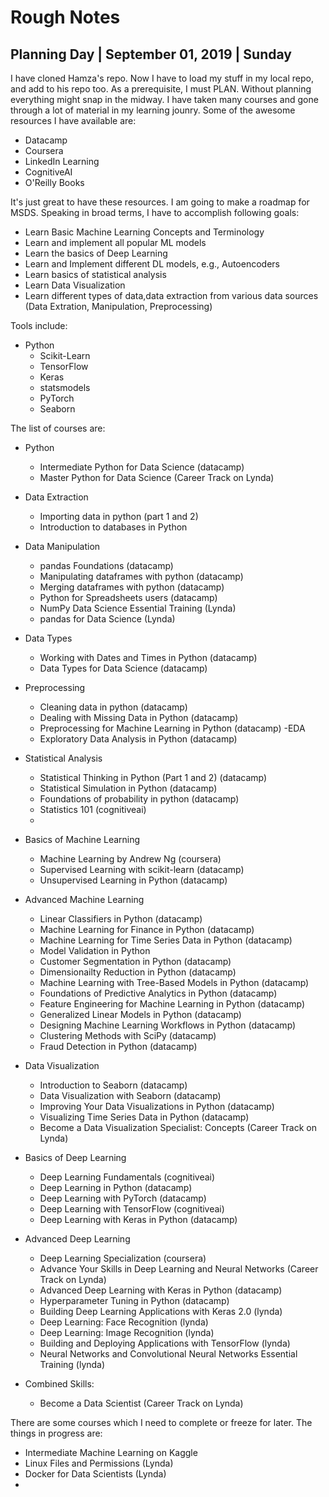 # Rough Notes

## Planning Day | September 01, 2019 | Sunday

I have cloned Hamza's repo. Now I have to load my stuff in my local repo, and add to his repo too. As a prerequisite, I must PLAN. Without planning everything might snap in the midway. I have taken many courses and gone through a lot of material in my learning jounry. Some of the awesome resources I have available are:

- Datacamp
- Coursera
- LinkedIn Learning
- CognitiveAI
- O'Reilly Books

It's just great to have these resources. I am going to make a roadmap for MSDS. Speaking in broad terms, I have to accomplish following goals:

- Learn Basic Machine Learning Concepts and Terminology
- Learn and implement all popular ML models
- Learn the basics of Deep Learning
- Learn and Implement different DL models, e.g., Autoencoders
- Learn basics of statistical analysis
- Learn Data Visualization
- Learn different types of data,data extraction from various data sources (Data Extration, Manipulation, Preprocessing)


Tools include:
- Python
    - Scikit-Learn
    - TensorFlow
    - Keras
    - statsmodels
    - PyTorch
    - Seaborn


The list of courses are:

- Python 
    - Intermediate Python for Data Science (datacamp)
    - Master Python for Data Science (Career Track on Lynda)
    
- Data Extraction
    - Importing data in python (part 1 and 2)
    - Introduction to databases in Python

- Data Manipulation
    - pandas Foundations (datacamp)
    - Manipulating dataframes with python (datacamp)
    - Merging dataframes with python (datacamp)
    - Python for Spreadsheets users (datacamp)
    - NumPy Data Science Essential Training (Lynda)
    - pandas for Data Science (Lynda)

- Data Types
    - Working with Dates and Times in Python (datacamp)
    - Data Types for Data Science (datacamp)

-  Preprocessing
    - Cleaning data in python (datacamp)
    - Dealing with Missing Data in Python (datacamp)
    - Preprocessing for Machine Learning in
     Python (datacamp)
-EDA
    - Exploratory Data Analysis in Python (datacamp)

- Statistical Analysis
    - Statistical Thinking in Python (Part 1 and 2) (datacamp)
    - Statistical Simulation in Python (datacamp)
    - Foundations of probability in python (datacamp)
    - Statistics 101 (cognitiveai)
    - 

- Basics of Machine Learning
    - Machine Learning by Andrew Ng (coursera)
    - Supervised Learning with scikit-learn (datacamp)
    - Unsupervised Learning in Python (datacamp)

- Advanced Machine Learning
    - Linear Classifiers in Python (datacamp)
    - Machine Learning for Finance in Python (datacamp)
    - Machine Learning for Time Series Data in Python (datacamp)
    - Model Validation in Python
    - Customer Segmentation in Python (datacamp)
    - Dimensionailty Reduction in Python (datacamp)
    - Machine Learning with Tree-Based Models in Python (datacamp)
    - Foundations of Predictive Analytics in Python (datacamp)
    - Feature Engineering for Machine Learning in Python (datacamp)
    - Generalized Linear Models in Python (datacamp)
    - Designing Machine Learning Workflows in Python (datacamp)
    - Clustering Methods with SciPy (datacamp)
    - Fraud Detection in Python (datacamp)
    
- Data Visualization
    - Introduction to Seaborn (datacamp)
    - Data Visualization with Seaborn (datacamp)
    - Improving Your Data Visualizations in Python (datacamp)
    - Visualizing Time Series Data in Python (datacamp)
    - Become a Data Visualization Specialist: Concepts (Career Track on Lynda)

- Basics of Deep Learning
    - Deep Learning Fundamentals (cognitiveai)
    - Deep Learning in Python (datacamp)
    - Deep Learning with PyTorch (datacamp)
    - Deep Learning with TensorFlow (cognitiveai)
    - Deep Learning with Keras in Python (datacamp)

- Advanced Deep Learning
    - Deep Learning Specialization (coursera)
    - Advance Your Skills in Deep Learning and Neural Networks (Career Track on Lynda)
    - Advanced Deep Learning with Keras in Python (datacamp)
    - Hyperparameter Tuning in Python (datacamp)
    - Building Deep Learning Applications with Keras 2.0 (lynda)
    - Deep Learning: Face Recognition (lynda)
    - Deep Learning: Image Recognition (lynda)
    - Building and Deploying Applications with TensorFlow (lynda)
    - Neural Networks and Convolutional Neural Networks Essential Training (lynda)

- Combined Skills:
    - Become a Data Scientist (Career Track on Lynda)


There are some courses which I need to complete or freeze for later. The things in progress are:

- Intermediate Machine Learning on Kaggle
- Linux Files and Permissions (Lynda)
- Docker for Data Scientists (Lynda)
- 
